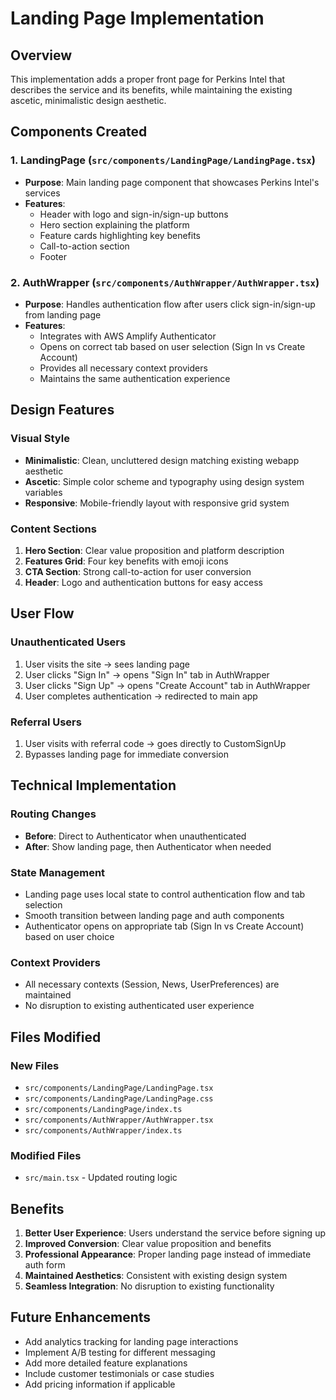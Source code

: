 # Landing Page Implementation

## Overview
This implementation adds a proper front page for Perkins Intel that describes the service and its benefits, while maintaining the existing ascetic, minimalistic design aesthetic.

## Components Created

### 1. LandingPage (`src/components/LandingPage/LandingPage.tsx`)
- **Purpose**: Main landing page component that showcases Perkins Intel's services
- **Features**:
  - Header with logo and sign-in/sign-up buttons
  - Hero section explaining the platform
  - Feature cards highlighting key benefits
  - Call-to-action section
  - Footer

### 2. AuthWrapper (`src/components/AuthWrapper/AuthWrapper.tsx`)
- **Purpose**: Handles authentication flow after users click sign-in/sign-up from landing page
- **Features**:
  - Integrates with AWS Amplify Authenticator
  - Opens on correct tab based on user selection (Sign In vs Create Account)
  - Provides all necessary context providers
  - Maintains the same authentication experience

## Design Features

### Visual Style
- **Minimalistic**: Clean, uncluttered design matching existing webapp aesthetic
- **Ascetic**: Simple color scheme and typography using design system variables
- **Responsive**: Mobile-friendly layout with responsive grid system

### Content Sections
1. **Hero Section**: Clear value proposition and platform description
2. **Features Grid**: Four key benefits with emoji icons
3. **CTA Section**: Strong call-to-action for user conversion
4. **Header**: Logo and authentication buttons for easy access

## User Flow

### Unauthenticated Users
1. User visits the site → sees landing page
2. User clicks "Sign In" → opens "Sign In" tab in AuthWrapper
3. User clicks "Sign Up" → opens "Create Account" tab in AuthWrapper
4. User completes authentication → redirected to main app

### Referral Users
1. User visits with referral code → goes directly to CustomSignUp
2. Bypasses landing page for immediate conversion

## Technical Implementation

### Routing Changes
- **Before**: Direct to Authenticator when unauthenticated
- **After**: Show landing page, then Authenticator when needed

### State Management
- Landing page uses local state to control authentication flow and tab selection
- Smooth transition between landing page and auth components
- Authenticator opens on appropriate tab (Sign In vs Create Account) based on user choice

### Context Providers
- All necessary contexts (Session, News, UserPreferences) are maintained
- No disruption to existing authenticated user experience

## Files Modified

### New Files
- `src/components/LandingPage/LandingPage.tsx`
- `src/components/LandingPage/LandingPage.css`
- `src/components/LandingPage/index.ts`
- `src/components/AuthWrapper/AuthWrapper.tsx`
- `src/components/AuthWrapper/index.ts`

### Modified Files
- `src/main.tsx` - Updated routing logic

## Benefits

1. **Better User Experience**: Users understand the service before signing up
2. **Improved Conversion**: Clear value proposition and benefits
3. **Professional Appearance**: Proper landing page instead of immediate auth form
4. **Maintained Aesthetics**: Consistent with existing design system
5. **Seamless Integration**: No disruption to existing functionality

## Future Enhancements

- Add analytics tracking for landing page interactions
- Implement A/B testing for different messaging
- Add more detailed feature explanations
- Include customer testimonials or case studies
- Add pricing information if applicable

